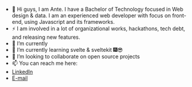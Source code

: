 - 👋 Hi guys, I am Ante. I have a Bachelor of Technology focused in Web design & data. 
I am an experienced web developer with focus on front-end, using Javascript and its frameworks. 
-  ⚡ I am involved in a lot of organizational works, hackathons, tech debt, and releasing new features.
- 👀 I’m currently 
- 🌱 I’m currently learning svelte & sveltekit 🎆😎
- 💞️ I’m looking to collaborate on open source projects
- 📫 You can reach me here:
- [LinkedIn](https://www.linkedin.com/in/ante-penava-27568b116/?originalSubdomain=ie)
- [E-mail](ante_191@hotmail.com)




<!---
antepenavasyfl/antepenavasyfl is a ✨ special ✨ repository because its `README.md` (this file) appears on your GitHub profile.
You can click the Preview link to take a look at your changes.
--->
